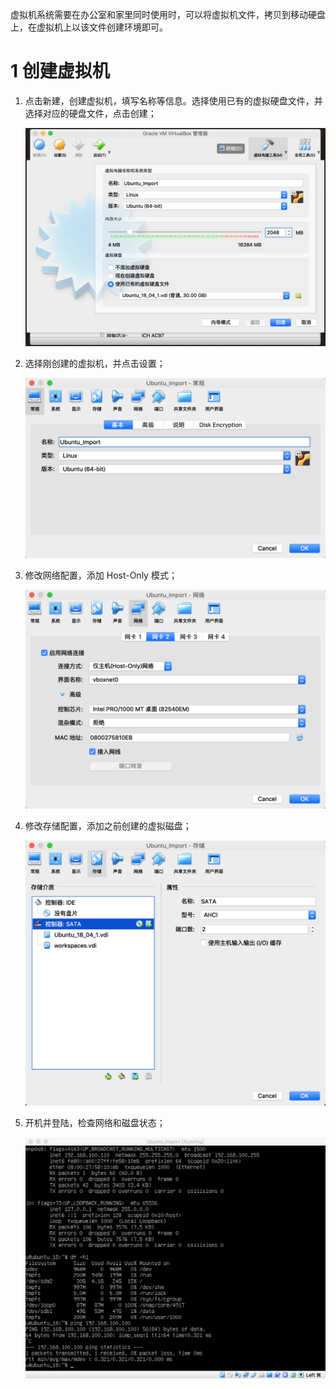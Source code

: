 虚拟机系统需要在办公室和家里同时使用时，可以将虚拟机文件，拷贝到移动硬盘上，在虚拟机上以该文件创建环境即可。

# 1 创建虚拟机

1. 点击新建，创建虚拟机，填写名称等信息。选择使用已有的虚拟硬盘文件，并选择对应的硬盘文件，点击创建；

   ![](images/005_ImportImage_1.png)

2. 选择刚创建的虚拟机，并点击设置；

   ![](images/005_ImportImage_2.png)

3. 修改网络配置，添加 Host-Only 模式；

   ![](images/005_ImportImage_3.png)

4. 修改存储配置，添加之前创建的虚拟磁盘；

   ![](images/005_ImportImage_4.png)

5. 开机并登陆，检查网络和磁盘状态；

   ![](images/005_ImportImage_5.png)

